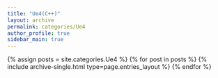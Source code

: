 ```yaml
---
title: "Ue4(C++)"
layout: archive
permalink: categories/Ue4
author_profile: true
sidebar_main: true
---
```



{% assign posts = site.categories.Ue4 %}
{% for post in posts %} {% include archive-single.html type=page.entries_layout %} {% endfor %}